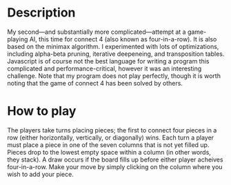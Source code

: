 # Description
My second—and substantially more complicated—attempt at a game-playing AI, this time for connect 4 (also known as four-in-a-row). It is also based on the minimax algorithm. I experimented with lots of optimizations, including alpha-beta pruning, iterative deepeneing, and transposition tables. Javascript is of course not the best language for writing a program this complicated and performance-critical, however it was an interesting challenge. Note that my program does not play perfectly, though it is worth noting that the game of connect 4 has been solved by others.
# How to play
The players take turns placing pieces; the first to connect four pieces in a row (either horizontally, vertically, or diagonally) wins. Each turn a player must place a piece in one of the seven columns that is not yet filled up. Pieces drop to the lowest empty space within a column (in other words, they stack). A draw occurs if the board fills up before either player acheives four-in-a-row.
Make your move by simply clicking on the column where you wish to add your piece.
